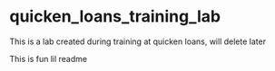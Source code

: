 # quicken_loans_training_lab
This is a lab created during training at quicken loans, will delete later

This is fun lil readme
